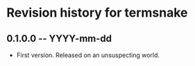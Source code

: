 # Revision history for termsnake

## 0.1.0.0 -- YYYY-mm-dd

* First version. Released on an unsuspecting world.
